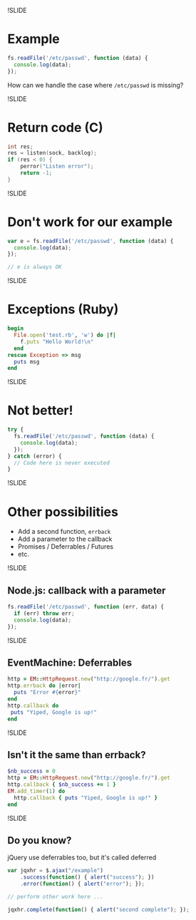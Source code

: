 !SLIDE
# Example #

```js
fs.readFile('/etc/passwd', function (data) { 
  console.log(data);
});
```

How can we handle the case where `/etc/passwd` is missing?

!SLIDE
# Return code (C) #

```c
int res;
res = listen(sock, backlog);
if (res < 0) {
    perror("Listen error");
    return -1;
}
```

!SLIDE
# Don't work for our example #

```js
var e = fs.readFile('/etc/passwd', function (data) { 
  console.log(data);
});

// e is always OK
```

!SLIDE
# Exceptions (Ruby) #

```ruby
begin
  File.open('test.rb', 'w') do |f|
    f.puts "Hello World!\n"
  end
rescue Exception => msg
  puts msg
end
```

!SLIDE
# Not better! #

```js
try {
  fs.readFile('/etc/passwd', function (data) { 
    console.log(data);
  });
} catch (error) {
  // Code here is never executed
}
```

!SLIDE
# Other possibilities #

* Add a second function, `errback`
* Add a parameter to the callback
* Promises / Deferrables / Futures
* etc.

!SLIDE
## Node.js: callback with a parameter ##

```js
fs.readFile('/etc/passwd', function (err, data) { 
  if (err) throw err;
  console.log(data);
});
```

!SLIDE
## EventMachine: Deferrables ##

```ruby
http = EM::HttpRequest.new("http://google.fr/").get 
http.errback do |error|
  puts "Error #{error}"
end
http.callback do
 puts "Yiped, Google is up!"
end
```

!SLIDE
## Isn't it the same than errback? ##

```ruby
$nb_success = 0
http = EM::HttpRequest.new("http://google.fr/").get 
http.callback { $nb_success += 1 }
EM.add_timer(1) do
  http.callback { puts "Yiped, Google is up!" }
end
```

!SLIDE
## Do you know? ##
jQuery use deferrables too, but it's called deferred

```js
var jqxhr = $.ajax("/example")
    .success(function() { alert("success"); })
    .error(function() { alert("error"); });

// perform other work here ...

jqxhr.complete(function() { alert("second complete"); }); 
```

